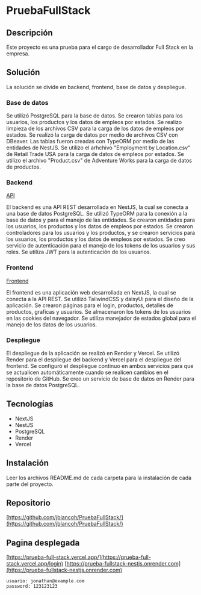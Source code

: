 # PruebaFullStack

## Descripción

Este proyecto es una prueba para el cargo de desarrollador Full Stack en la empresa.

## Solución

La solución se divide en backend, frontend, base de datos y despliegue.

### Base de datos

Se utilizó PostgreSQL para la base de datos.
Se crearon tablas para los usuarios, los productos y los datos de empleos por estados.
Se realizo limpieza de los archivos CSV para la carga de los datos de empleos por estados.
Se realizó la carga de datos por medio de archivos CSV con DBeaver.
Las tablas fueron creadas con TypeORM por medio de las entidades de NestJS.
Se utilizo el arhchivo "Employment by Location.csv" de Retail Trade USA para la carga de datos de empleos por estados.
Se utilizo el archivo "Product.csv" de Adventure Works para la carga de datos de productos.

### Backend

[API](./api-fullstack/README.md)

El backend es una API REST desarrollada en NestJS, la cual se conecta a una base de datos PostgreSQL.
Se utilizó TypeORM para la conexión a la base de datos y para el manejo de las entidades.
Se crearon entidades para los usuarios, los productos y los datos de empleos por estados.
Se crearon controladores para los usuarios y los productos, y se crearon servicios para los usuarios, los productos y los datos de empleos por estados.
Se creo servicio de autenticación para el manejo de los tokens de los usuarios y sus roles.
Se utiliza JWT para la autenticación de los usuarios.

### Frontend

[Frontend](./frontend/README.md)

El frontend es una aplicación web desarrollada en NextJS, la cual se conecta a la API REST.
Se utilizó TailwindCSS y daisyUi para el diseño de la aplicación.
Se crearon páginas para el login, productos, detalles de productos, graficas y usuarios.
Se almacenaron los tokens de los usuarios en las cookies del navegador.
Se utiliza manejador de estados global para el manejo de los datos de los usuarios.

### Despliegue

El despliegue de la aplicación se realizó en Render y Vercel.
Se utilizó Render para el despliegue del backend y Vercel para el despliegue del frontend.
Se configuró el despliegue continuo en ambos servicios para que se actualicen automáticamente cuando se realicen cambios en el repositorio de GitHub.
Se creo un servicio de base de datos en Render para la base de datos PostgreSQL.

## Tecnologías

- NextJS
- NestJS
- PostgreSQL
- Render
- Vercel

## Instalación

Leer los archivos README.md de cada carpeta para la instalación de cada parte del proyecto.

## Repositorio

[https://github.com/jblancoh/PruebaFullStack/](https://github.com/jblancoh/PruebaFullStack/)

## Pagina desplegada

[https://prueba-full-stack.vercel.app/](https://prueba-full-stack.vercel.app/login)
[https://prueba-fullstack-nestjs.onrender.com](https://prueba-fullstack-nestjs.onrender.com)

```
usuario: jonathan@example.com
password: 123123123
```



